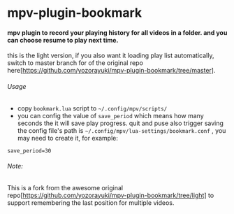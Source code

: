 # mpv-plugin-bookmark
#### mpv plugin to record your playing history for all videos in a folder. and you can choose resume to play next time.<br>
this is the light version, if you also want it loading play list automatically, switch to master branch for of the original repo here[https://github.com/yozorayuki/mpv-plugin-bookmark/tree/master].

###### Usage
* copy `bookmark.lua` script to `~/.config/mpv/scripts/`
* you can config the value of `save_period` which means how many seconds the it will save play progress. quit and puse also trigger saving<br>
the config file's path is `~/.config/mpv/lua-settings/bookmark.conf` , you may need to create it, for example:
```
save_period=30
```
###### Note:
This is a fork from the awesome original repo[https://github.com/yozorayuki/mpv-plugin-bookmark/tree/light] to support remembering the last position for multiple videos. 
